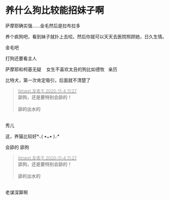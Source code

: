 # 养什么狗比较能招妹子啊


萨摩耶确实强……金毛然后是拉布拉多

养个疯狗吧，看到妹子就扑上去咬。然后你就可以天天去医院照顾她，日久生情。

金毛吧

打狗还要看主人

萨摩耶和柯基无疑&nbsp; &nbsp; 女生不喜欢太丑的狗比如德牧&nbsp; &nbsp;亲历<img src="static/image/smiley/default/lol.gif" smilieid="12" border="0" alt="" />

比特犬，第一次肯定吸引，后面就不清楚了<img id="aimg_dJFD6" onclick="zoom(this, this.src, 0, 0, 0)" class="zoom" src="https://cdn.jsdelivr.net/gh/hishis/forum-master/public/images/patch.gif" onmouseover="img_onmouseoverfunc(this)" onload="thumbImg(this)" border="0" alt="" />

<div class="quote"><blockquote><font size="2"><a href="https://www.hostloc.com/forum.php?mod=redirect&amp;goto=findpost&amp;pid=9400536&amp;ptid=762233" target="_blank"><font color="#999999">llmwxt 发表于 2020-11-4 11:27</font></a></font><br />
舔狗，还是要特别会舔的！<br />
<br />
舔的出水的</blockquote></div><br />
秀儿<img id="aimg_c6wPV" onclick="zoom(this, this.src, 0, 0, 0)" class="zoom" src="https://cdn.jsdelivr.net/gh/hishis/forum-master/public/images/patch.gif" onmouseover="img_onmouseoverfunc(this)" onload="thumbImg(this)" border="0" alt="" />

这，养猫比较好*⸜( •ᴗ• )⸝*

会舔的 舔狗

<div class="quote"><blockquote><font size="2"><a href="https://www.hostloc.com/forum.php?mod=redirect&amp;goto=findpost&amp;pid=9400536&amp;ptid=762233" target="_blank"><font color="#999999">llmwxt 发表于 2020-11-4 11:27</font></a></font><br />
舔狗，还是要特别会舔的！<br />
<br />
舔的出水的</blockquote></div><br />
老谋深算啊
